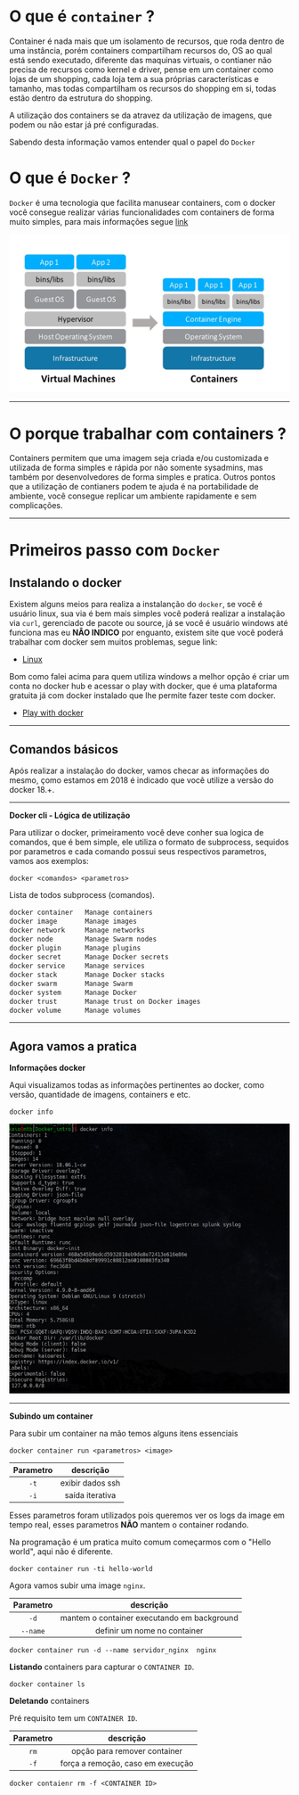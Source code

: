 # O que é `container` ?

Container é nada mais que um isolamento de recursos, que roda dentro de uma instância, porém containers compartilham recursos do, OS ao qual está sendo executado, diferente das maquinas virtuais, o contianer não precisa de recursos como kernel e driver, pense em um container como lojas de um shopping, cada loja tem a sua próprias características e tamanho, mas todas compartilham os recursos do shopping em si, todas estão dentro da estrutura do shopping.

A utilização dos containers se da atravez da utilização de imagens, que podem ou não estar já pré configuradas.

Sabendo desta informação vamos entender qual o papel do `Docker`

# O que é `Docker` ?

`Docker` é uma tecnologia que facilita manusear containers, com o docker você consegue realizar várias funcionalidades com containers de forma muito simples, para mais informações segue [link](https://docs.docker.com/)

![containers_docker](./imgs/containers_docker.png)

---

# O porque trabalhar com containers ?

Containers permitem que uma imagem seja criada e/ou customizada e utilizada de forma simples e rápida por não somente sysadmins, mas também por desenvolvedores de forma simples e pratica. Outros pontos que a utilização de contianers podem te ajuda é na portabilidade de ambiente, você consegue replicar um ambiente rapidamente e sem complicações.

---

# Primeiros passo com `Docker`

## Instalando o docker
Existem alguns meios para realiza a instalanção do `docker`, se você é usuário linux, sua via é bem mais simples você poderá realizar a instalação via `curl`, gerenciado de pacote ou source, já se você é usuário windows até funciona mas eu **NÂO INDICO** por enguanto, existem site que você poderá trabalhar com docker sem muitos problemas, segue link:

- [Linux](https://docs.docker.com/install/linux/docker-ce/centos/)

Bom como falei acima para quem utiliza windows a melhor opção é criar um conta no docker hub e acessar o play with docker, que é uma plataforma gratuita já com docker instalado que lhe permite fazer teste com docker.

- [Play with docker](https://labs.play-with-docker.com/)


---

## Comandos básicos

Após realizar a instalação do docker, vamos checar as informações do mesmo, çomo estamos em 2018 é indicado que você utilize a versão do docker 18.+.


---
**Docker cli - Lógica de utilização**

Para utilizar o docker, primeiramento você deve conher sua logica de comandos, que é bem simple, ele utiliza o formato de subprocess, sequidos por parametros e cada comando possui seus respectivos parametros, vamos aos exemplos:

```
docker <comandos> <parametros>
```

Lista de todos subprocess (comandos).

```
docker container   Manage containers
docker image       Manage images
docker network     Manage networks
docker node        Manage Swarm nodes
docker plugin      Manage plugins
docker secret      Manage Docker secrets
docker service     Manage services
docker stack       Manage Docker stacks
docker swarm       Manage Swarm
docker system      Manage Docker
docker trust       Manage trust on Docker images
docker volume      Manage volumes
```

---

## Agora vamos a pratica

**Informações docker**

Aqui visualizamos todas as informações pertinentes ao docker, como versão, quantidade de imagens, containers e etc.

```
docker info
```

![Docker_info](./imgs/docker_info.png)

---

**Subindo um container**

Para subir um container na mão temos alguns itens essenciais


```
docker container run <parametros> <image>
```

Parametro | descrição
:---:|:---:
`-t` | exibir dados ssh
`-i` | saída iterativa


Esses parametros foram utilizados pois queremos ver os logs da image em tempo real, esses parametros **NÃO** mantem o container rodando.

Na programação é um pratica muito comum começarmos com o "Hello world", aqui não é diferente.

```
docker container run -ti hello-world
```

Agora vamos subir uma image `nginx`.

Parametro | descrição
:---:|:---:
`-d` | mantem o container executando em background
`--name` | definir um nome no container

```
docker container run -d --name servidor_nginx  nginx
```

**Listando** containers para capturar o `CONTAINER ID`.

```
docker container ls
```

**Deletando** containers

Pré requisito tem um `CONTAINER ID`.

Parametro | descrição
:---:|:---:
`rm` | opção para remover container
`-f` | força a remoção, caso em execução

```
docker contaienr rm -f <CONTAINER ID>
```
